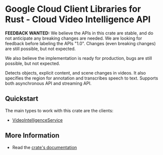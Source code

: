 # Google Cloud Client Libraries for Rust - Cloud Video Intelligence API

<!-- Code generated by sidekick. DO NOT EDIT. -->

**FEEDBACK WANTED:** We believe the APIs in this crate are stable, and
do not anticipate any breaking changes are needed. We are looking for
feedback before labeling the APIs "1.0". Changes (even breaking changes)
are still possible, but not expected.

We also believe the implementation is ready for production, bugs are
still possible, but not expected.

Detects objects, explicit content, and scene changes in videos. It also
specifies the region for annotation and transcribes speech to text.
Supports both asynchronous API and streaming API.

## Quickstart

The main types to work with this crate are the clients:

- [VideoIntelligenceService]

## More Information

- Read the [crate's documentation](https://docs.rs/google-cloud-videointelligence-v1/latest/google-cloud-videointelligence-v1)

[VideoIntelligenceService]: https://docs.rs/google-cloud-videointelligence-v1/latest/google_cloud_videointelligence_v1/client/struct.VideoIntelligenceService.html
